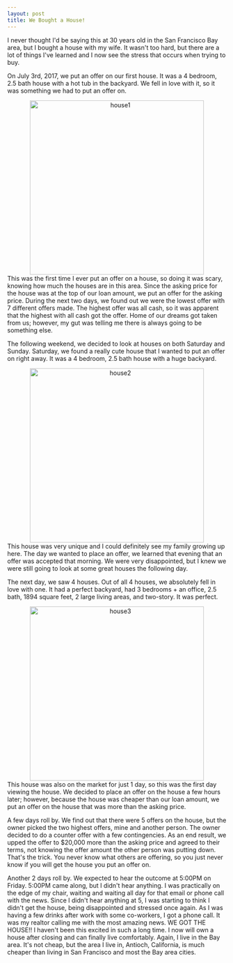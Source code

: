 ```yaml
---
layout: post
title: We Bought a House!
---
```


I never thought I'd be saying this at 30 years old in the San Francisco Bay area, but I bought a house with my wife. It wasn't too hard, but there are a lot of things I've learned and I now see the stress that occurs when trying to buy.

On July 3rd, 2017, we put an offer on our first house. It was a 4 bedroom, 2.5 bath house with a hot tub in the backyard. We fell in love with it, so it was something we had to put an offer on. <center><img src="https://www.josephziegler.com/media/house1.jpg" width="400" alt="house1"></center>
This was the first time I ever put an offer on a house, so doing it was scary, knowing how much the houses are in this area. Since the asking price for the house was at the top of our loan amount, we put an offer for the asking price. During the next two days, we found out we were the lowest offer with 7 different offers made. The highest offer was all cash, so it was apparent that the highest with all cash got the offer. Home of our dreams got taken from us; however, my gut was telling me there is always going to be something else.

The following weekend, we decided to look at houses on both Saturday and Sunday. Saturday, we found a really cute house that I wanted to put an offer on right away. It was a 4 bedroom, 2.5 bath house with a huge backyard. <center><img src="https://www.josephziegler.com/media/house2.jpg" width="400" alt="house2"></center> This house was very unique and I could definitely see my family growing up here. The day we wanted to place an offer, we learned that evening that an offer was accepted that morning. We were very disappointed, but I knew we were still going to look at some great houses the following day. 

The next day, we saw 4 houses. Out of all 4 houses, we absolutely fell in love with one. It had a perfect backyard, had 3 bedrooms + an office, 2.5 bath, 1894 square feet, 2 large living areas, and two-story. It was perfect. <center><img src="https://www.josephziegler.com/media/house3.jpg" width="400" alt="house3"></center> This house was also on the market for just 1 day, so this was the first day viewing the house. We decided to place an offer on the house a few hours later; however, because the house was cheaper than our loan amount, we put an offer on the house that was more than the asking price.

A few days roll by. We find out that there were 5 offers on the house, but the owner picked the two highest offers, mine and another person. The owner decided to do a counter offer with a few contingencies. As an end result, we upped the offer to $20,000 more than the asking price and agreed to their terms, not knowing the offer amount the other person was putting down. That's the trick. You never know what others are offering, so you just never know if you will get the house you put an offer on.

Another 2 days roll by. We expected to hear the outcome at 5:00PM on Friday. 5:00PM came along, but I didn't hear anything. I was practically on the edge of my chair, waiting and waiting all day for that email or phone call with the news. Since I didn't hear anything at 5, I was starting to think I didn't get the house, being disappointed and stressed once again. As I was having a few drinks after work with some co-workers, I got a phone call. It was my realtor calling me with the most amazing news. WE GOT THE HOUSE!! I haven't been this excited in such a long time. I now will own a house after closing and can finally live comfortably. Again, I live in the Bay area. It's not cheap, but the area I live in, Antioch, California, is much cheaper than living in San Francisco and most the Bay area cities.